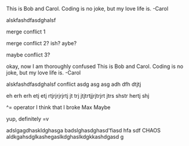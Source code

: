 This is Bob and Carol. Coding is no joke, but my love life is. -Carol

alskfashdfasdghalsf

merge conflict 1

merge conflict 2? ish? aybe?

maybe conflict 3?

okay, now I am thoroughly confused
This is Bob and Carol. Coding is no joke, but my love life is. -Carol

alskfashdfasdghalsf
conflict
asdg
asg
asg
adh
dfh
dtjtj

eh
erh
erh
etj
etj
rtjrjrjrjrtj
jt
trj
jtjtrtjjrjtrjrt
jtrs
shstr
hertj
shj

^= operator I think that I broke Max
Maybe

yup, definitely
=v

adslgagdhaskldghasga badslghasdghasd'fiasd
hfa sdf CHAOS aldkgahsdglkashegaslkdghaslkdgkkashdgasd
g
